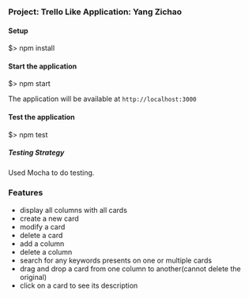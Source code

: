 ### Project: Trello Like Application: Yang Zichao


#### Setup

$> npm install

#### Start the application


$> npm start

The application will be available at `http://localhost:3000`

#### Test the application

$> npm test


##### Testing Strategy

Used Mocha to do testing. 


### Features

* display all columns with all cards
* create a new card
* modify a card
* delete a card
* add a column
* delete a column
* search for any keywords presents on one or multiple cards
* drag and drop a card from one column to another(cannot delete the original)
* click on a card to see its description
